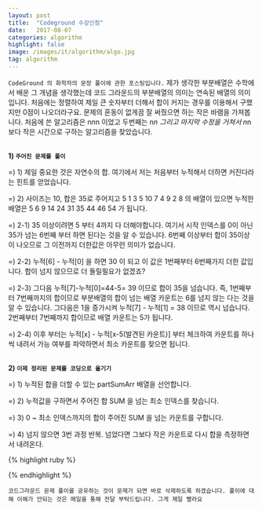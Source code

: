 ```yaml
---
layout: post
title:  "Codeground 수강신청"
date:   2017-08-07
categories: algorithm
highlight: false
image: /images/it/algorithm/algo.jpg
tag: algorithm
---
```


`CodeGround 의 화학자의 문장 풀이에 관한 포스팅입니다.` 제가 생각한 부분배열은 수학에서 배운 그 개념을 생각했는데 코드 그라운드의 부분배열의 의미는 연속된 배열의 의미입니다. 처음에는 정렬하여 제일 큰 숫자부터 더해서 합이 커지는 경우를 이용해서 구했지만 0점이 나오더라구요. 문제의 혼동이 없게끔 잘 써줬으면 하는 작은 바램을 가져봅니다. 처음에 쓴 알고리즘은 n*n*n 이었고 두번째는 n*n 그리고 마지막 수정을 거쳐서 n*n 보다 작은 시간으로 구하는 알고리즘을 찾았습니다.

<br><b>1) `주어진 문제를 풀이`</b><br>
<p>=) 1) 제일 중요한 것은 자연수의 합. 여기에서 저는 처음부터 누적해서 더하면 커진다라는 힌트를 얻었습니다.</p>
<p>=) 2) 사이즈는 10, 합은 35로 주어지고 5 1 3 5 10 7 4 9 2 8 의 배열이 있으면 누적한 배열은 5 6 9 14 24 31 35 44 46 54 가 됩니다.</p>
<p>=) 2-1) 35 이상이려면 5 부터 4까지 다 더해야합니다. 여기서 시작 인덱스를 0이 아닌 35가 넘는 6번째 부터 하면 된다는 것을 알 수 있습니다. 6번째 이상부터 합이 35이상이 나오므로 그 이전까지 더한값은 아무런 의미가 없습니다.</b></p>
<p>=) 2-2) 누적[6] - 누적[0] 을 하면 30 이 되고 이 값은 1번째부터 6번째가지 더한 값입니다. 합이 넘지 않으므로 더 돌릴필요가 없겠죠?</p>
<p>=) 2-3) 그다음 누적[7]-누적[0]=44-5= 39 이므로 합이 35을 넘습니다. 즉, 1번째부터 7번째까지의 합이므로 부분배열의 합이 넘는 배열 카운트는 6를 넘지 않는 다는 것을 알 수 있습니다. 그다음은 1을 증가시켜 누적[7] - 누적[1] = 38 이므로 역시 넘습니다. 2번째부터 7번째까지 합이므로 배열 카운트는 5가 됩니다. </p>
<p>=) 2-4) 이후 부터는 누적[x] - 누적[x-5(발견된 카운트)] 부터 체크하여 카운트를 하나씩 내려서 가능 여부를 파악하면서 최소 카운트를 찾으면 됩니다.</p>

<br><b>2) `이제 정리된 문제를 코딩으로 옮기기`</b><br>
<p>=) 1) 누적된 합을 더할 수 있는 partSumArr 배열을 선언합니다. </p>
<p>=) 2) 누적값을 구하면서 주어진 합 SUM 을 넘는 최소 인덱스를 찾습니다.</p>
<p>=) 3) 0 ~ 최소 인덱스까지의 합이 주어진 SUM 을 넘는 카운트를 구합니다.</p>
<p>=) 4) 넘지 않으면 3번 과정 반복. 넘었다면 그보다 작은 카운트로 다시 합을 측정하면서 내려온다.</p>

{% highlight ruby %}

{% endhighlight %}

`코드그라운드 문제 풀이를 공유하는 것이 문제가 되면 바로 삭제하도록 하겠습니다. 풀이에 대해 이해가 안되는 것은 메일을 통해 전달 부탁드립니다. 그게 제일 빨라요`
